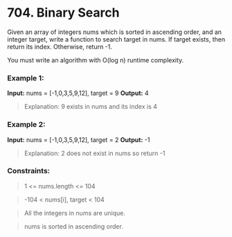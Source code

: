 
# 704. Binary Search



Given an array of integers nums which is sorted in ascending order, 
and an integer target, write a function to search target in nums.
If target exists, then return its index. Otherwise, return -1.



You must write an algorithm with O(log n) runtime complexity.

 

### Example 1:

**Input:** nums = [-1,0,3,5,9,12], target = 9
**Output:** 4
> Explanation: 9 exists in nums and its index is 4


### Example 2:

**Input:** nums = [-1,0,3,5,9,12], target = 2
**Output:** -1
> Explanation: 2 does not exist in nums so return -1
 

### Constraints:

> 1 <= nums.length <= 104

> -104 < nums[i], target < 104

> All the integers in nums are unique.

> nums is sorted in ascending order.